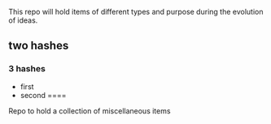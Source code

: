 This repo will hold items of different types and purpose during the evolution of ideas. 
## two hashes
###  3 hashes
* first
* second
====

Repo to hold a collection of miscellaneous items
